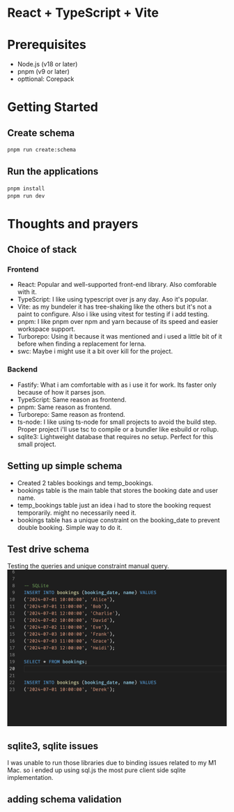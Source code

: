 # React + TypeScript + Vite

# Prerequisites

- Node.js (v18 or later)
- pnpm (v9 or later)
- opttional: Corepack

# Getting Started

## Create schema

```bash
pnpm run create:schema
```

## Run the applications

```bash
pnpm install
pnpm run dev
```

# Thoughts and prayers

## Choice of stack

### Frontend

- React: Popular and well-supported front-end library. Also comforable with it.
- TypeScript: I like using typescript over js any day. Aso it's popular.
- Vite: as my bundeler it has tree-shaking like the others but it's not a paint to configure. Also i like using vitest for testing if i add testing.
- pnpm: I like pnpm over npm and yarn because of its speed and easier workspace support.
- Turborepo: Using it because it was mentioned and i used a little bit of it before when finding a replacement for lerna.
- swc: Maybe i might use it a bit over kill for the project.

### Backend

- Fastify: What i am comfortable with as i use it for work. Its faster only because of how it parses json.
- TypeScript: Same reason as frontend.
- pnpm: Same reason as frontend.
- Turborepo: Same reason as frontend.
- ts-node: I like using ts-node for small projects to avoid the build step. Proper project i'll use tsc to compile or a bundler like esbuild or rollup.
- sqlite3: Lightweight database that requires no setup. Perfect for this small project.

## Setting up simple schema

- Created 2 tables bookings and temp_bookings.
- bookings table is the main table that stores the booking date and user name.
- temp_bookings table just an idea i had to store the booking request temporarily. might no necessarily need it.
- bookings table has a unique constraint on the booking_date to prevent double booking. Simple way to do it.

## Test drive schema

Testing the queries and unique constraint manual query.
![alt text](querytest.png)

## sqlite3, sqlite issues

I was unable to run those libraries due to binding issues related to my M1 Mac. so i ended up using sql.js the most pure client side sqlite implementation.

## adding schema validation
